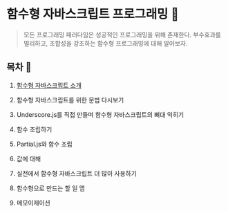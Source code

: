 # 함수형 자바스크립트 프로그래밍 :pencil:

> 모든 프로그래밍 패러다임은 성공적인 프로그래밍을 위해 존재한다.
> 부수효과를 멀리하고, 조합성을 강조하는 함수형 프로그래밍에 대해 알아보자. 

## 목차 :book:

1. [함수형 자바스크립트 소개](./1-함수형-자바스크립트-소개)

2. 함수형 자바스크립트를 위한 문법 다시보기

3. Underscore.js를 직접 만들며 함수형 자바스크립트의 뼈대 익히기

4. 함수 조립하기

5. Partial.js와 함수 조립

6. 값에 대해

7. 실전에서 함수형 자바스크립트 더 많이 사용하기

8. 함수형으로 만드는 할 일 앱

9. 메모이제이션
